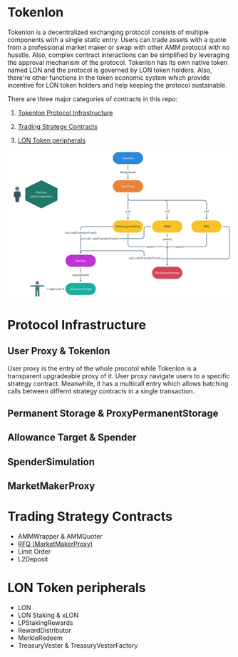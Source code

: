 # Tokenlon

Tokenlon is a decentralized exchanging protocol consists of multiple components with a single static entry. Users can trade assets with a quote from a professional market maker or swap with other AMM protocol with no husstle. Also, complex contract interactions can be simplified by leveraging the approval mechanism of the protocol. Tokenlon has its own native token named LON and the protocol is governed by LON token holders. Also, there're other functions in the token economic system which provide incentive for LON token holders and help keeping the protocol sustainable.


There are three major categories of contracts in this repo:
1. [Tokenlon Protocol Infrastructure](#Infrastructure)

2. [Trading Strategy Contracts](#Trading-Strategy-Contracts)

3. [LON Token peripherals](#LON-Token-peripherals)


![image info](../tokenlon_architecture.png)

# Protocol Infrastructure
## User Proxy & Tokenlon
User proxy is the entry of the whole procotol while Tokenlon is a transparent upgradeable proxy of it. User proxy navigate users to a specific strategy contract. Meanwhile, it has a multicall entry which allows batching calls between differnt strategy contracts in a single transaction.

## Permanent Storage & ProxyPermanentStorage

## Allowance Target & Spender

## SpenderSimulation

## MarketMakerProxy


# Trading Strategy Contracts
- AMMWrapper & AMMQuoter
- [RFQ (MarketMakerProxy)](./strategies/RFQ.md)
- Limit Order
- L2Deposit


# LON Token peripherals
- LON
- LON Staking & xLON
- LPStakingRewards
- RewardDistributor
- MerkleRedeem
- TreasuryVester & TreasuryVesterFactory